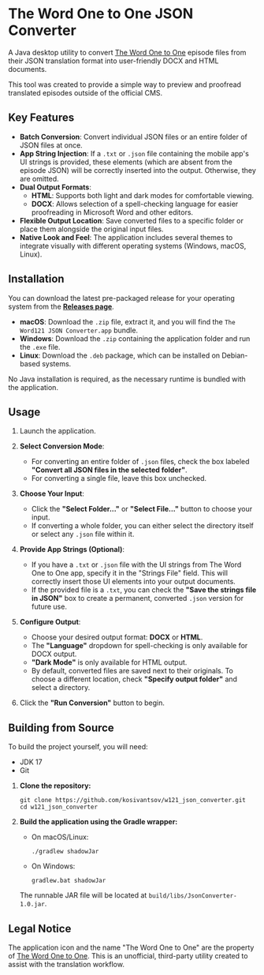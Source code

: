 # The Word One to One JSON Converter

A Java desktop utility to convert [The Word One to One](https://www.theword121.com/) episode files from their JSON translation format into user-friendly DOCX and HTML documents.

This tool was created to provide a simple way to preview and proofread translated episodes outside of the official CMS.

<!-- It's highly recommended to add a screenshot of your app here. -->

## Key Features

-   **Batch Conversion**: Convert individual JSON files or an entire folder of JSON files at once.
-   **App String Injection**: If a `.txt` or `.json` file containing the mobile app's UI strings is provided, these elements (which are absent from the episode JSON) will be correctly inserted into the output. Otherwise, they are omitted.
-   **Dual Output Formats**:
    -   **HTML**: Supports both light and dark modes for comfortable viewing.
    -   **DOCX**: Allows selection of a spell-checking language for easier proofreading in Microsoft Word and other editors.
-   **Flexible Output Location**: Save converted files to a specific folder or place them alongside the original input files.
-   **Native Look and Feel**: The application includes several themes to integrate visually with different operating systems (Windows, macOS, Linux).

## Installation

You can download the latest pre-packaged release for your operating system from the **[Releases page](https://github.com/kosivantsov/w121_json_converter/releases)**.

-   **macOS**: Download the `.zip` file, extract it, and you will find the `The Word121 JSON Converter.app` bundle.
-   **Windows**: Download the `.zip` containing the application folder and run the `.exe` file.
-   **Linux**: Download the `.deb` package, which can be installed on Debian-based systems.

No Java installation is required, as the necessary runtime is bundled with the application.

## Usage

1.  Launch the application.
2.  **Select Conversion Mode**:
    -   For converting an entire folder of `.json` files, check the box labeled **"Convert all JSON files in the selected folder"**.
    -   For converting a single file, leave this box unchecked.

3.  **Choose Your Input**:
    -   Click the **"Select Folder..."** or **"Select File..."** button to choose your input.
    -   If converting a whole folder, you can either select the directory itself or select any `.json` file within it.

4.  **Provide App Strings (Optional)**:
    -   If you have a `.txt` or `.json` file with the UI strings from The Word One to One app, specify it in the "Strings File" field. This will correctly insert those UI elements into your output documents.
    -   If the provided file is a `.txt`, you can check the **"Save the strings file in JSON"** box to create a permanent, converted `.json` version for future use.

5.  **Configure Output**:
    -   Choose your desired output format: **DOCX** or **HTML**.
    -   The **"Language"** dropdown for spell-checking is only available for DOCX output.
    -   **"Dark Mode"** is only available for HTML output.
    -   By default, converted files are saved next to their originals. To choose a different location, check **"Specify output folder"** and select a directory.

6.  Click the **"Run Conversion"** button to begin.

## Building from Source

To build the project yourself, you will need:

-   JDK 17
-   Git

1.  **Clone the repository:**
    ```
    git clone https://github.com/kosivantsov/w121_json_converter.git
    cd w121_json_converter
    ```

2.  **Build the application using the Gradle wrapper:**
    -   On macOS/Linux:
        ```
        ./gradlew shadowJar
        ```
    -   On Windows:
        ```
        gradlew.bat shadowJar
        ```

    The runnable JAR file will be located at `build/libs/JsonConverter-1.0.jar`.

## Legal Notice

The application icon and the name "The Word One to One" are the property of [The Word One to One](https://www.theword121.com/). This is an unofficial, third-party utility created to assist with the translation workflow.
